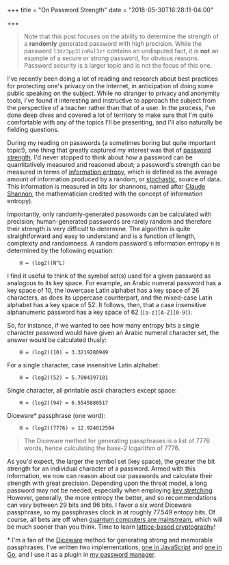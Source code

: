 +++
title = "On Password Strength"
date = "2018-05-30T16:28:11-04:00"

+++

> Note that this post focuses on the ability to determine the strength of a **randomly** generated password with high precision.  While the password `l3dz3pp3linRul3z!` contains an undisputed fact, it is **not** an example of a secure or strong password, for obvious reasons.  Password security is a larger topic and is not the focus of this one.

I've recently been doing a lot of reading and research about best practices for protecting one's privacy on the Internet, in anticipation of doing some public speaking on the subject.  While no stranger to privacy and anonymity tools, I've found it interesting and instructive to approach the subject from the perspective of a teacher rather than that of a user.  In the process, I've done deep dives and covered a lot of territory to make sure that I'm quite comfortable with any of the topics I'll be presenting, and I'll also naturally be fielding questions.

During my reading on passwords (a sometimes boring but quite important topic!), one thing that greatly captured my interest was that of [password strength].  I'd never stopped to think about how a password can be quantitatively measured and reasoned about; a password's strength can be measured in terms of [information entropy], which is defined as the average amount of information produced by a random, or [stochastic], source of data.  This information is measured in bits (or shannons, named after [Claude Shannon], the mathematician credited with the concept of information entropy).

Importantly, only randomly-generated passwords can be calculated with precision; human-generated passwords are rarely random and therefore their strength is very difficult to determine.  The algorithm is quite straightforward and easy to understand and is a function of length, complexity and randomness.  A random password's information entropy `H` is determined by the following equation:

		H = (log2)(N^L)

I find it useful to think of the symbol set(s) used for a given password as analogous to its key space.  For example, an Arabic numeral password has a key space of 10, the lowercase Latin alphabet has a key space of 26 characters, as does its uppercase counterpart, and the mixed-case Latin alphabet has a key space of 52.  It follows, then, that a case insensitive alphanumeric password has a key space of 62 (`[a-z][A-Z][0-9]`).

So, for instance, if we wanted to see how many entropy bits a single character password would have given an Arabic numeral character set, the answer would be calculated thusly:

		H = (log2)(10) = 3.3219280949

For a single character, case insensitive Latin alphabet:

		H = (log2)(52) = 5.7004397181

Single character, all printable ascii characters except space:

		H = (log2)(94) = 6.5545888517

Diceware\* passphrase (one word):

		H = (log2)(7776) = 12.924812504

> The Diceware method for generating passphrases is a list of 7776 words, hence calculating the base-2 logarithm of 7776.

As you'd expect, the larger the symbol set (key space), the greater the bit strength for an individual character of a password.  Armed with this information, we now can reason about our passwords and calculate their strength with great precision.  Depending upon the threat model, a long password may not be needed, especially when employing [key stretching].  However, generally, the more entropy the better, and so recommendations can vary between 29 bits and 96 bits.  I favor a six word Diceware passphrase, so my passphrases clock in at roughly 77.549 entopy bits.  Of course, all bets are off when [quantum computers are mainstream], which will be much sooner than you think.  Time to learn [lattice-based cryptography]!

\* I'm a fan of the [Diceware] method for generating strong and memorable passphrases.  I've written two implementations, [one in JavaScript] and [one in Go], and I use it as a plugin in [my password manager].

[password strength]: https://en.wikipedia.org/wiki/Password_strength
[information entropy]: https://en.wikipedia.org/wiki/Information_entropy
[stochastic]: https://en.wikipedia.org/wiki/Stochastic
[Claude Shannon]: https://en.wikipedia.org/wiki/Claude_Shannon
[base-2 logarithm]: https://en.wikipedia.org/wiki/Binary_logarithm
[key stretching]: https://en.wikipedia.org/wiki/Key_stretching
[quantum computers are mainstream]: https://www.cnbc.com/2018/03/30/ibm-sees-quantum-computing-going-mainstream-within-five-years.html
[lattice-based cryptography]: https://en.wikipedia.org/wiki/Lattice-based_cryptography
[Diceware]: http://world.std.com/%7Ereinhold/diceware.html
[one in JavaScript]: https://github.com/btoll/onf-diceware
[one in Go]: https://github.com/btoll/diceware
[my password manager]: https://github.com/btoll/stymie-go

